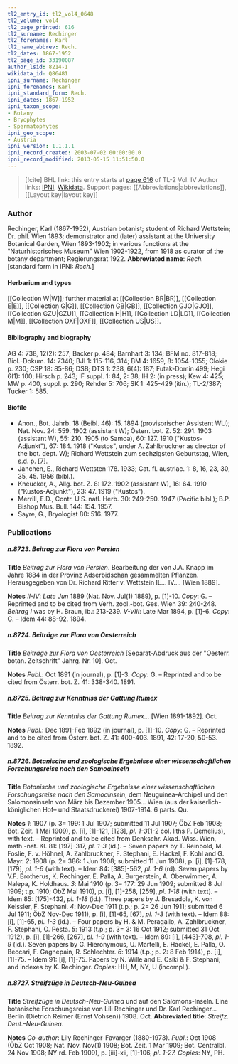 ```yaml
---
tl2_entry_id: tl2_vol4_0648
tl2_volume: vol4
tl2_page_printed: 616
tl2_surname: Rechinger
tl2_forenames: Karl
tl2_name_abbrev: Rech.
tl2_dates: 1867-1952
tl2_page_id: 33190087
author_lsid: 8214-1
wikidata_id: Q86481
ipni_surname: Rechinger
ipni_forenames: Karl
ipni_standard_form: Rech.
ipni_dates: 1867-1952
ipni_taxon_scope: 
- Botany
- Bryophytes
- Spermatophytes
ipni_geo_scope: 
- Austria
ipni_version: 1.1.1.1
ipni_record_created: 2003-07-02 00:00:00.0
ipni_record_modified: 2013-05-15 11:51:50.0
---
```


> [!cite] BHL link: this entry starts at [page 616](https://www.biodiversitylibrary.org/page/33190087) of TL-2 Vol. IV
> Author links: [IPNI](https://www.ipni.org/a/8214-1), [Wikidata](https://www.wikidata.org/wiki/Q86481). Support pages: [[Abbreviations|abbreviations]], [[Layout key|layout key]]

### Author

Rechinger, Karl (1867-1952), Austrian botanist; student of Richard Wettstein; Dr. phil. Wien 1893; demonstrator and (later) assistant at the University Botanical Garden, Wien 1893-1902; in various functions at the "Naturhistorisches Museum" Wien 1902-1922, from 1918 as curator of the botany department; Regierungsrat 1922. 
**Abbreviated name**: *Rech.* \[standard form in IPNI: *Rech.*\]

#### Herbarium and types

[[Collection W|W]]; further material at [[Collection BR|BR]], [[Collection E|E]], [[Collection G|G]], [[Collection GB|GB]], [[Collection GJO|GJO]], [[Collection GZU|GZU]], [[Collection H|H]], [[Collection LD|LD]], [[Collection M|M]], [[Collection OXF|OXF]], [[Collection US|US]].

#### Bibliography and biography

AG 4: 738, 12(2): 257; Backer p. 484; Barnhart 3: 134; BFM no. 817-818; Biol.-Dokum. 14: 7340; BJI 1: 115-116, 314; BM 4: 1659, 8: 1054-1055; Clokie p. 230; CSP 18: 85-86; DSB; DTS 1: 238, 6(4): 187; Futak-Domin 499; Hegi 6(1): 100; Hirsch p. 243; IF suppl. 1: 84, 2: 38; IH 2: (in press); Kew 4: 425; MW p. 400, suppl. p. 290; Rehder 5: 706; SK 1: 425-429 (itin.); TL-2/387; Tucker 1: 585.

#### Biofile

- Anon., Bot. Jahrb. 18 (Beibl. 46): 15. 1894 (provisorischer Assistent WU); Nat. Nov. 24: 559. 1902 (assistant W); Österr. bot. Z. 52: 291. 1903 (assistant W), 55: 210. 1905 (to Samoa), 60: 127. 1910 ("Kustos-Adjunkt"), 67: 184. 1918 ("Kustos", under A. Zahlbruckner as director of the bot. dept. W); Richard Wettstein zum sechzigsten Geburtstag, Wien, s.d. p. \[7\].
- Janchen, E., Richard Wettsten 178. 1933; Cat. fl. austriac. 1: 8, 16, 23, 30, 35, 45. 1956 (bibl.).
- Kneucker, A., Allg. bot. Z. 8: 172. 1902 (assistant W), 16: 64. 1910 ("Kustos-Adjunkt"), 23: 47. 1919 ("Kustos").
- Merrill, E.D., Contr. U.S. natl. Herb. 30: 249-250. 1947 (Pacific bibl.); B.P. Bishop Mus. Bull. 144: 154. 1957.
- Sayre, G., Bryologist 80: 516. 1977.

### Publications

##### n.8723. Beitrag zur Flora von Persien

**Title**
*Beitrag zur Flora von Persien*. Bearbeitung der von J.A. Knapp im Jahre 1884 in der Provinz Adserbidschan gesammelten Pflanzen. Herausgegeben von Dr. Richard Ritter v. Wettstein IL... IV.... \[Wien 1889\].

**Notes**
*II-IV*: *Late Jun* 1889 (Nat. Nov. Jul(1) 1889), p. \[1\]-10. *Copy*: G. – Reprinted and to be cited from Verh. zool.-bot. Ges. Wien 39: 240-248. *Beitrag I* was by H. Braun, ib.: 213-239.
*V-VIII*: Late Mar 1894, p. \[1\]-6. *Copy*: G. – Idem 44: 88-92. 1894.

##### n.8724. Beiträge zur Flora von Oesterreich

**Title**
*Beiträge zur Flora von Oesterreich* \[Separat-Abdruck aus der "Oesterr. botan. Zeitschrift" Jahrg. Nr. 10\]. Oct.

**Notes**
*Publ*.: Oct 1891 (in journal), p. \[1\]-3. *Copy*: G. – Reprinted and to be cited from Österr.
bot. Z. 41: 338-340. 1891.

##### n.8725. Beitrag zur Kenntniss der Gattung Rumex

**Title**
*Beitrag zur Kenntniss der Gattung Rumex*... \[Wien 1891-1892\]. Oct.

**Notes**
*Publ*.: Dec 1891-Feb 1892 (in journal), p. \[1\]-10. *Copy*: G. – Reprinted and to be cited from Österr. bot. Z. 41: 400-403. 1891, 42: 17-20, 50-53. 1892.

##### n.8726. Botanische und zoologische Ergebnisse einer wissenschaftlichen Forschungsreise nach den Samoainseln

**Title**
*Botanische und zoologische Ergebnisse einer wissenschaftlichen Forschungsreise nach den Samoainseln*, dem Neuguinea-Archipel und den Salomonsinseln von März bis Dezember 1905... Wien (aus der kaiserlich-königlichen Hof– und Staatsdruckerei) 1907-1914. 6 parts. Qu.

**Notes**
*1*: 1907 (p. 3= 199: 1 Jul 1907; submitted 11 Jul 1907; ÖbZ Feb 1908; Bot. Zeit. 1 Mai 1909), p. \[i\], \[1\]-121, \[123\], *pl. 1-3*(1-2 col. liths P. Demelius), with text. – Reprinted and to be cited from Denkschr. Akad. Wiss. Wien, math.-nat. Kl. 81: \[197\]-317, *pl. 1-3* (id.). – Seven papers by T. Reinbold, M. Foslie, F. v. Höhnel, A. Zahlbruckner, F. Stephani, E. Hackel, F. Kohl and G. Mayr.
*2*: 1908 (p. 2= 386: 1 Jun 1908; submitted 11 Jun 1908), p. \[i\], \[1\]-178, \[179\], *pl. 1-6* (with text). – Idem 84: \[385\]-562, *pl. 1-6* (rd). Seven papers by V.F. Brotherus, K. Rechinger, E. Palla, A. Burgerstein, A. Oberwimmer, A. Nalepa, K. Holdhaus.
*3*: Mai 1910 (p. 3= 177: 29 Jun 1909; submitted 8 Jul 1909; t.p. 1910; ÖbZ Mai 1910), p. \[i\], \[1\]-258, \[259\], *pl. 1-18* (with text). – Idem 85: \[175\]-432, *pl. 1-18* (id.). Three papers by J. Bresadola, K. von Keissler, F. Stephani.
*4*: Nov-Dec 1911 (t.p.; p. 2= 26 Jun 1911; submitted 6 Jul 1911; ÖbZ Nov-Dec 1911), p. \[i\], \[1\]-65, \[67\], *pl. 1-3* (with text). – Idem 88: \[i\], \[1\]-65, *pl. 1-3* (id.). – Four papers by H. & M. Peragallo, A. Zahlbruckner, F. Stephani, O. Pesta.
*5*: 1913 (t.p.; p. 3= 3: 16 Oct 1912; submitted 31 Oct 1912), p. \[i\], \[1\]-266, \[267\], *pl. 1-9* (with text). – Idem 89: \[i\], \[443\]-708, *pl. 1-9* (id.). Seven papers by G. Hieronymous, U. Martelli, E. Hackel, E. Palla, O. Beccari, F. Gagnepain, R. Schlechter.
*6*: 1914 (t.p.; p. 2: 8 Feb 1914), p. \[i\], \[1\]-75. – Idem 91: \[i\], \[1\]-75. Papers by N. Wille and E. Csiki & F. Stephani; and indexes by K. Rechinger.
*Copies*: HH, M, NY, U (incompl.).

##### n.8727. Streifzüge in Deutsch-Neu-Guinea

**Title**
*Streifzüge in Deutsch-Neu-Guinea* und auf den Salomons-Inseln. Eine botanische Forschungsreise von Lili Rechinger und Dr. Karl Rechinger... Berlin (Dietrich Reimer (Ernst Vohsen)) 1908. Oct.
**Abbreviated title**: *Streifz. Deut.–Neu-Guinea*.

**Notes**
*Co-author*: Lily Rechinger-Favarger (1880-1973).
*Publ*.: Oct 1908 (ÖbZ Oct 1908; Nat. Nov. Nov(1) 1908; Bot. Zeit. 1 Mar 1909; Bot. Centralbl. 24 Nov 1908; NY rd. Feb 1909), p. \[iii\]-xii, \[1\]-106, *pl. 1-27. Copies*: NY, PH.

